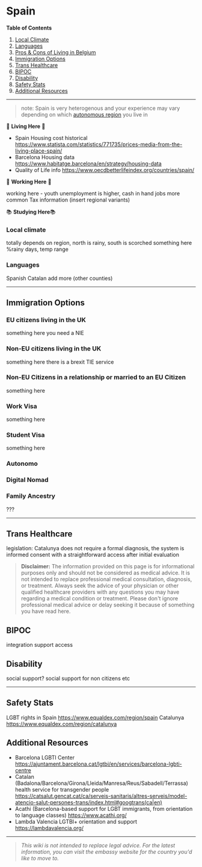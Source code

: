 # Spain


**Table of Contents**
1. [Local Climate](https://notakitty.github.io/thub/#/belgium?id=local-climate)
2. [Languages](https://notakitty.github.io/thub/#/belgium?id=languages)
3. [Pros & Cons of Living in Belgium](https://notakitty.github.io/thub/#/belgium?id=pros-amp-cons-of-living-in-belgium)
4. [Immigration Options](https://notakitty.github.io/thub/#/belgium?id=immigration-options)
5. [Trans Healthcare](https://notakitty.github.io/thub/#/belgium?id=trans-healthcare)
6. [BIPOC](https://notakitty.github.io/thub/#/belgium?id=bipoc)
7. [Disability](https://notakitty.github.io/thub/#/belgium?id=disability)
8. [Safety Stats](https://notakitty.github.io/thub/#/belgium?id=safety-stats)
9. [Additional Resources](https://notakitty.github.io/thub/#/belgium?id=resources)


---

> note: Spain is very heterogenous and your experience may vary depending on which [autonomous region](https://administracion.gob.es/pagFront/espanaAdmon/directorioOrganigramas/comunidadesAutonomas/comunidadesAutonomas.htm?idioma=en) you live in

🏡 **Living Here** 🏡

- Spain Housing cost historical https://www.statista.com/statistics/771735/prices-media-from-the-living-place-spain/
- Barcelona Housing data https://www.habitatge.barcelona/en/strategy/housing-data
- Quality of Life info https://www.oecdbetterlifeindex.org/countries/spain/



🏢 **Working Here** 🏢

working here - youth unemployment is higher, cash in hand jobs more common
Tax information (insert regional variants)

📚 **Studying Here**📚

### Local climate

totally depends on region, north is rainy, south is scorched
something here %rainy days, temp range

### Languages

Spanish
Catalan
add more (other counties)

---

## Immigration Options

### EU citizens living in the UK

something here you need a NIE

### Non-EU citizens living in the UK

something here there is a brexit TIE service 

### Non-EU Citizens in a relationship or married to an EU Citizen

something here

### Work Visa

something here

### Student Visa

something here

### Autonomo

### Digital Nomad

### Family Ancestry

???

---

## Trans Healthcare

legislation: Catalunya does not require a formal diagnosis, the system is informed consent with a straightforward access after initial evaluation

> **Disclaimer:** The information provided on this page is for informational purposes only and should not be considered as medical advice. It is not intended to replace professional medical consultation, diagnosis, or treatment. Always seek the advice of your physician or other qualified healthcare providers with any questions you may have regarding a medical condition or treatment. Please don't ignore professional medical advice or delay seeking it because of something you have read here.


## BIPOC

integration support access

## Disability

social support? social support for non citizens etc

---

## Safety Stats

LGBT rights in Spain https://www.equaldex.com/region/spain
Catalunya https://www.equaldex.com/region/catalunya

## Additional Resources

- Barcelona LGBTI Center https://ajuntament.barcelona.cat/lgtbi/en/services/barcelona-lgbti-centre
- Catalan (Badalona/Barcelona/Girona/Lleida/Manresa/Reus/Sabadell/Terrassa) health service for transgender people https://catsalut.gencat.cat/ca/serveis-sanitaris/altres-serveis/model-atencio-salut-persones-trans/index.html#googtrans(ca|en)
- Acathi (Barcelona-based support for LGBT immigrants, from orientation to language classes) https://www.acathi.org/
- Lambda Valencia LGTBI+ orientation and support https://lambdavalencia.org/

---

> *This wiki is not intended to replace legal advice. For the latest information, you can visit the embassy website for the country you'd like to move to.*
